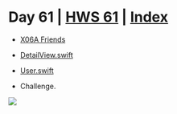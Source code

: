 # Day 61 | [HWS 61](https://www.hackingwithswift.com/100/swiftui/61) | [Index](https://github.com/JulesMoorhouse/100DaysOfSwiftUI/blob/main/README.md)

- [X06A Friends](https://github.com/JulesMoorhouse/100DaysOfSwiftUI/blob/main/X06A%20Friends/X06%20Friends/ContentView.swift) 
- [DetailView.swift](https://github.com/JulesMoorhouse/100DaysOfSwiftUI/blob/main/X06A%20Friends/X06%20Friends/DetailView.swift) 
- [User.swift](https://github.com/JulesMoorhouse/100DaysOfSwiftUI/blob/main/X06%A20Friends/X06%20Friends/User.swift) 

- Challenge. 

<img src="../Images/day61.gif">